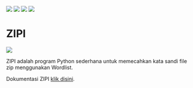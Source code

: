 ![](https://img.shields.io/badge/OS%20yang%20didukung%20-Linux%20|%20Android-orange)
![](https://img.shields.io/badge/Pemeliharaan%20-Iya-brightgreen)
![](https://img.shields.io/badge/Platform%20-Kali%20%7C%20Termux%20-blue)
![](https://img.shields.io/badge/Sumber%20terbuka%20-%E2%9D%A4%EF%B8%8F-violet)


# ZIPI

![](https://github.com/FII14/ZIPI/blob/main/gambar/20230212_013520.jpg)

ZIPI adalah program Python sederhana untuk memecahkan kata sandi file zip menggunakan Wordlist.

Dokumentasi ZIPI [klik disini](https://fii14.github.io/ZIPI.github.io/).
